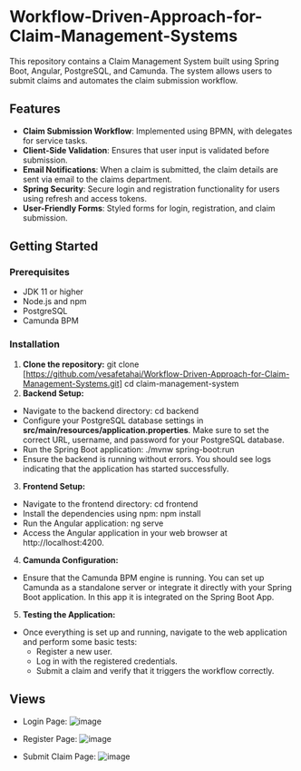 # Workflow-Driven-Approach-for-Claim-Management-Systems

This repository contains a Claim Management System built using Spring Boot, Angular, PostgreSQL, and Camunda. The system allows users to submit claims and automates the claim submission workflow.

## Features

- **Claim Submission Workflow**: Implemented using BPMN, with delegates for service tasks.
- **Client-Side Validation**: Ensures that user input is validated before submission.
- **Email Notifications**: When a claim is submitted, the claim details are sent via email to the claims department.
- **Spring Security**: Secure login and registration functionality for users using refresh and access tokens.
- **User-Friendly Forms**: Styled forms for login, registration, and claim submission.

## Getting Started

### Prerequisites

- JDK 11 or higher
- Node.js and npm
- PostgreSQL
- Camunda BPM

### Installation

1. **Clone the repository:**
   git clone [https://github.com/vesafetahaj/Workflow-Driven-Approach-for-Claim-Management-Systems.git]
   cd claim-management-system
2. **Backend Setup:**
  - Navigate to the backend directory:
    cd backend
  - Configure your PostgreSQL database settings in **src/main/resources/application.properties**. Make sure to set the correct URL, username, and password for your PostgreSQL database.
  - Run the Spring Boot application:
    ./mvnw spring-boot:run
  - Ensure the backend is running without errors. You should see logs indicating that the application has started successfully.
3. **Frontend Setup:**
  - Navigate to the frontend directory:
    cd frontend
  - Install the dependencies using npm:
    npm install
  - Run the Angular application:
    ng serve
  - Access the Angular application in your web browser at http://localhost:4200.
4. **Camunda Configuration:**
  - Ensure that the Camunda BPM engine is running. You can set up Camunda as a standalone server or integrate it directly with your Spring Boot application. In this app it is integrated on the Spring Boot App.
5. **Testing the Application:**
  - Once everything is set up and running, navigate to the web application and perform some basic tests:
    - Register a new user.
    - Log in with the registered credentials.
    - Submit a claim and verify that it triggers the workflow correctly.

## Views

- Login Page:
  ![image](https://github.com/user-attachments/assets/b16bdb5b-10b1-49ec-b478-77dc37537c89)

- Register Page:
  ![image](https://github.com/user-attachments/assets/2f5c0f31-d89e-46db-b07f-a0993b70ca3a)

- Submit Claim Page:
![image](https://github.com/user-attachments/assets/ab4b67d8-da6b-4f5a-9328-c0ee6893e5de)
